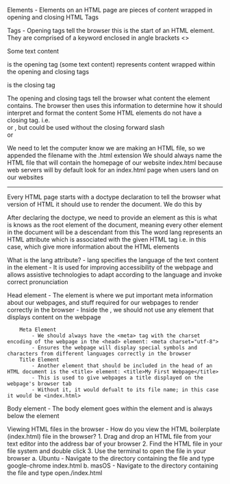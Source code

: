 Elements - Elements on an HTML page are pieces of content wrapped in opening and closing HTML Tags

Tags - Opening tags tell the browser this is the start of an HTML element. They are comprised of a keyword enclosed in angle brackets <>

<p>Some text content</p>
    <p> is the opening tag 
    (some text content) represents content wrapped within the opening and closing tags    
    </p> is the closing tag

The opening and closing tags tell the browser what content the element contains. The browser then uses this information to determine how it should interpret and format the content
Some HTML elements do not have a closing tag.
    i.e. <br /> or <img/>, but could be used without the closing forward slash <br> or <img>

We need to let the computer know we are making an HTML file, so we appended the filename with the .html extension
We should always name the HTML file that will contain the homepage of our website index.html because web servers will by default look for an index.html page when users land on our websites

-----------------------------------------------------------

<!DOCTYPE html>
Every HTML page starts with a doctype declaration to tell the browser what version of HTML it should use to render the document. We do this by <!DOCTYPE html>

<html lang="en">
</html>
After declaring the doctype, we need to provide an <html> element as this is what is knows as the root element of the document, meaning every other element in the document will be a descendant from this
The word lang represents an HTML attribute which is associated with the given HTML tag i.e. <html> in this case, which give more information about the HTML elements

What is the lang attribute?
    - lang specifies the language of the text content in the element
    - It is used for improving accessibility of the webpage and allows assistive technologies to adapt according to the language and invoke correct pronunciation

Head element
    - The <head> element is where we put important meta information about our webpages, and stuff required for our webpages to render correctly in the browser
    - Inside the <head>, we should not use any element that displays content on the webpage
        
        Meta Element
            - We should always have the <meta> tag with the charset encoding of the webpage in the <head> element: <meta charset="utf-8">
            - Ensures the webpage will display special symbols and characters from different languages correctly in the browser
        Title Element
            - Another element that should be included in the head of an HTML document is the <title> element: <title>My First Webpage</title>
            - This is used to give webpages a title displayed on the webpage's browser tab
            - Without it, it would defualt to its file name; in this case it would be <index.html>

Body element
    - The body element goes within the <html> element and is always below the <head> element
    
Viewing HTML files in the browser
    - How do you view the HTML boilerplate (index.html) file in the browser?
        1. Drag and drop an HTML file from your text editor into the address bar of your browser
        2. Find the HTML file in your file system and double click
        3. Use the terminal to open the file in your browser
            a. Ubuntu - Navigate to the directory containing the file and type google-chrome index.html
            b. masOS - Navigate to the directory containing the file and type open./index.html
